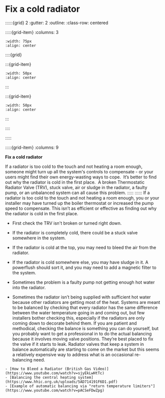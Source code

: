 # Fix a cold radiator
 
::::::{grid} 2
:gutter: 2
:outline: 
:class-row: centered

:::::{grid-item}
:columns: 3
```{image} /images/step-icons/step_2.svg
:width: 75px
:align: center
```


::::{grid}

:::{grid-item}

```{image} /images/carbon-icons/carbon_2.svg
:width: 50px
:align: center
```
:::

:::{grid-item}
```{image} /images/cost-icons/cost_2.svg
:width: 50px
:align: center
```
:::

::::

:::::

:::::{grid-item}
:columns: 9

**Fix a cold radiator**

If a radiator is too cold to the touch and not heating a room enough, someone might turn up all the system's controls to compensate - or your users might find their own energy-wasting ways to cope.  It’s better to find out why the radiator is cold in the first place.  A broken Thermostatic Radiator Valve (TRV), stuck valve, air or sludge in the radiator, a faulty pump, or an unbalanced system can all cause this problem.
:::::
::::::
If a radiator is too cold to the touch and not heating a room enough, you or your installer may have turned up the boiler thermostat or increased the pump speed to compensate.  This isn’t as efficient or effective as finding out why the radiator is cold in the first place.  

- First check the TRV isn't broken or turned right down.

- If the radiator is completely cold, there could be a stuck valve somewhere in the system.

- If the radiator is cold at the top, you may need to bleed the air from the radiator.

- If the radiator is cold somewhere else, you may have sludge in it.  A powerflush should sort it, and you may need to add a magnetic filter to the system.  

- Sometimes the problem is a faulty pump not getting enough hot water into the radiator.

- Sometimes the radiator isn’t being supplied with sufficient hot water because other radiators are getting most of the heat.  Systems are meant to be balanced by checking that every radiator has the same difference between the water temperature going in and coming out, but few installers bother checking this, especially if the radiators are only coming down to decorate behind them.  If you are patient and methodical, checking the balance is something you can do yourself, but you probably want to get a professional in to do the actual balancing because it involves moving valve positions.  They’re best placed to fix the valve if it starts to leak.  Radiator valves that keep a system in balance automatically are starting to come on the market but this seems a relatively expensive way to address what is an occasional re-balancing need.


```{admonition} More information
- [How to Bleed a Radiator (British Gas Video)](https://www.youtube.com/watch?v=sjyEkLwHtTc)
- [Balancing the central heating system](https://www.hhic.org.uk/uploads/5AD714191F6D1.pdf)
- [Example of automatic balancing via "return temperature limiters"](https://www.youtube.com/watch?v=pACSeFDwZpg)
 
```